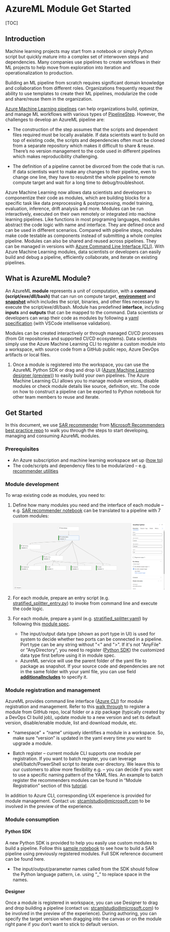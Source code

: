 # AzureML Module Get Started

[TOC]

## Introduction

Machine learning projects may start from a notebook or simply Python script but quickly mature into a complex set of interwoven steps and dependencies. Many companies use pipelines to create workflows in their ML projects to help move from exploration into iteration and operationalization to production. 

Building an ML pipeline from scratch requires significant domain knowledge and collaboration from different roles. Organizations frequently request the ability to use templates to create their ML pipelines, modularize the code and share/reuse them in the organization.

[Azure Machine Learning pipelines](https://docs.microsoft.com/en-us/azure/machine-learning/concept-ml-pipelines) can help organizations build, optimize, and manage ML workflows with various types of [PipelineStep](https://docs.microsoft.com/en-us/python/api/azureml-pipeline-core/azureml.pipeline.core.builder.pipelinestep?view=azure-ml-py). However, the challenges to develop an AzureML pipeline are:

- The construction of the step assumes that the scripts and dependent files required must be locally available. If data scientists want to build on top of existing code, the scripts and dependencies often must be cloned from a separate repository which makes it difficult to share & reuse. There’s no version management to the code used in different pipelines which makes reproducibility challenging.


- The definition of a pipeline cannot be divorced from the code that is run. If data scientists want to make any changes to their pipeline, even to change one line, they have to resubmit the whole pipeline to remote compute target and wait for a long time to debug/troubleshoot.


Azure Machine Learning now allows data scientists and developers to componentize their code as modules, which are building blocks for a specific task like data preprocessing & postprocessing, model training, evaluation, inference, drift analysis and more. Modules can be run interactively, executed on their own remotely or integrated into machine learning pipelines. Like functions in most programing languages, modules abstract the code logic with name and interface. They are defined once and can be used in different scenarios. Compared with pipeline steps, modules make code testable as components instead of submitting a whole complex pipeline. Modules can also be shared and reused across pipelines. They can be managed in versions with [Azure Command Line Interface (CLI)](cli/doc.md). With Azure Machine Learning modules, data scientists or developers can easily build and debug a pipeline, efficiently collaborate, and iterate on existing pipelines.

## What is AzureML Module?

An AzureML **module** represents a unit of computation, with a **command** **(script/exe/dll/bash)** that can run on compute target, [**environment**](https://docs.microsoft.com/en-us/azure/machine-learning/concept-environments) and [**snapshot**](https://docs.microsoft.com/en-us/azure/machine-learning/concept-azure-machine-learning-architecture#snapshots) which includes the script, binaries, and other files necessary to execute the script/exe/dll/bash. Module has predefined **interface**, including **inputs** and **outputs** that can be mapped to the command. Data scientists or developers can wrap their code as modules by following a [yaml specification](specs/module-spec-definition.md) (with VSCode intellisense validation).

Modules can be created interactively or through managed CI/CD processes (from Git repositories and supported CI/CD ecosystems). Data scientists simply use the Azure Machine Learning CLI to register a custom module into a workspace, with source code from a GitHub public repo, Azure DevOps artifacts or local files. 

1. Once a module is registered into the workspace, you can use the AzureML Python SDK or drag and drop UI ([Azure Machine Learning designer (preview)](https://docs.microsoft.com/en-us/azure/machine-learning/concept-designer)) to easily build your own pipelines. The Azure Machine Learning CLI allows you to manage module versions, disable modules or check module details like source, definition, etc. The code on how to construct a pipeline can be exported to Python notebook for other team members to reuse and iterate.


## Get Started

In this document, we use [SAR recommender](https://github.com/microsoft/recommenders/blob/master/notebooks/00_quick_start/sar_movielens.ipynb) from [Microsoft Recommenders best practice repo](https://github.com/microsoft/recommenders) to walk you through the steps to start developing, managing and consuming AzureML modules.

### Prerequisites

- An Azure subscription and machine learning workspace set up ([how to](https://azure.microsoft.com/en-us/trial/get-started-machine-learning/))
- The code/scripts and dependency files to be modularized – e.g. [recommender utilities](https://github.com/microsoft/recommenders/tree/master/reco_utils)

### Module development

To wrap existing code as modules, you need to:

1. Define how many modules you need and the interface of each module – e.g. [SAR recommender notebook](https://github.com/microsoft/recommenders/blob/master/notebooks/00_quick_start/sar_movielens_with_azureml.ipynb) can be translated to a pipeline with 7 custom modules:

   ![recommender-sar-pipeline](_assets/azureml-module-get-started/recommender-sar-pipeline.png)

2. For each module, prepare an entry script (e.g. [stratified_splitter_entry.py](https://github.com/microsoft/recommenders/blob/master/reco_utils/azureml/azureml_designer_modules/entries/stratified_splitter_entry.py)) to invoke from command line and execute the code logic.

3. For each module, prepare a yaml (e.g. [stratified_splitter.yaml](https://github.com/microsoft/recommenders/blob/master/reco_utils/azureml/azureml_designer_modules/module_specs/stratified_splitter.yaml)) by following this [module spec](specs/module-spec-definition.md).

   - The input/output data type (shown as port type in UI) is used for system to decide whether two ports can be connected in a pipeline. Port type can be any string without "<" and ">". If it's not "AnyFile" or "AnyDirectory", you need to register ([Python SDK](https://aka.ms/azureml-sdk-create-data-type)) the customized data type first before using it in module spec.
   - AzureML service will use the parent folder of the yaml file to package as snapshot. If your source code and dependencies are not in the same folder with your yaml file, you can use field **[additionalIncludes](specs/topics/additional-includes.md)** to specify it.

### Module registration and management

AzureML provides command line interface ([Azure CLI](cli/doc.md)) for module registration and management. Refer to this [walk through](cli/walk-through.md) to register a module from GitHub repo, local folder or a zip package (typically created by a DevOps CI build job), update module to a new version and set its default version, disable/enable module, list and download module, etc.

- “namespace” + “name” uniquely identifies a module in a workspace. So, make sure “version” is updated in the yaml every time you want to upgrade a module. 

- Batch register – current module CLI supports one module per registration. If you want to batch register, you can leverage shell/batch/PowerShell script to iterate over directory. We leave this to our customers to allow more flexibility e.g. – you can decide if you want to use a specific naming pattern of the YAML files. An example to batch register the recommenders modules can be found in “Module Registration” section of this [tutorial](https://github.com/microsoft/recommenders/blob/master/notebooks/00_quick_start/sar_movieratings_with_azureml_designer.ipynb).

In addition to Azure CLI, corresponding UX experience is provided for module management. Contact us: <stcamlstudio@microsoft.com> to be involved in the preview of the experience.

### Module consumption

#### Python SDK

A new Python SDK is provided to help you easily use custom modules to build a pipeline. Follow this [sample notebook](https://github.com/lisagreenview/hello-aml-modules/blob/master/pipeline_recommender.ipynb) to see how to build a SAR pipeline using previously registered modules. Full SDK reference document can be found here.

- The input/output/parameter names called from the SDK should follow the Python language pattern, i.e. using “_” to replace space in the names.

#### Designer

Once a module is registered in workspace, you can use Designer to drag and drop building a pipeline (contact us: <stcamlstudio@microsoft.com>) to be involved in the preview of the experience). During authoring, you can specify the target version when dragging into the canvas or on the module right pane if you don’t want to stick to default version.

